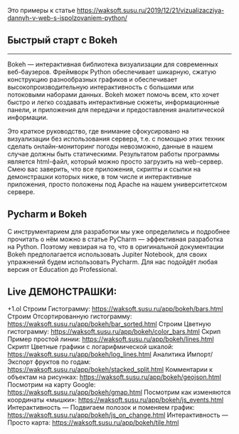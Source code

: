 Это примеры к статье https://waksoft.susu.ru/2019/12/21/vizualizacziya-dannyh-v-web-s-ispolzovaniem-python/

## Быстрый старт с Bokeh
---------------------
Bokeh — интерактивная библиотека визуализации для современных веб-баузеров. Фреймворк Python обеспечивает шикарную, сжатую конструкцию разнообразных графиков и обеспечивает высокопроизводительную интерактивность с большими или потоковыми наборами данных. Bokeh может помочь всем, кто хочет быстро и легко создавать интерактивные сюжеты, информационные панели, и приложения для передачи и предоставления аналитической информации.

Это краткое руководство, где внимание сфокусировано на визуализации без использования сервера, т.е. с помощью этих техник сделать онлайн-мониторинг погоды невозможно, данные в нашем случае должны быть статическими. Результатом работы программы является html-файл, который можно просто загрузить на web-сервер. Смею вас заверить, что все приложения, скрипты и ссылки на демонстрашки которых ниже, в том числе и интерактивные приложения, просто положены под Apache на нашем университетском сервере.

## Pycharm и Bokeh
С инструментарием для разработки мы уже определились и подробнее прочитать о нём можно в статье PyCharm — эффективная разработка на Python. Поэтому невзирая на то, что в оригинальной документации Bokeh предполагается использовать Jupiter Notebook, для своих упражнений будем использовать Pycharm. Для нас подойдёт любая версия от Education до Professional.

## Live ДЕМОНСТРАШКИ:
+1.ol
  Строим Гистограмму: https://waksoft.susu.ru/app/bokeh/bars.html
  Строим Отсортированную гистограмму: https://waksoft.susu.ru/app/bokeh/bar_sorted.html
  Строим Цветную гистограмму: https://waksoft.susu.ru/app/bokeh/color_bars.html
  Скрип Пример простой линии: https://waksoft.susu.ru/app/bokeh/lines.html
  Скрипт Цветные графики с логарифмической шкалой: https://waksoft.susu.ru/app/bokeh/log_lines.html
  Аналитика Импорт/Экспорт фруктов по годам: https://waksoft.susu.ru/app/bokeh/stacked_split.html
  Комментарии к объектам на рисунках: https://waksoft.susu.ru/app/bokeh/geojson.html
  Посмотрим на карту Google: https://waksoft.susu.ru/app/bokeh/gmap.html
  Посмотрим как изменяются координаты «мышки»: https://waksoft.susu.ru/app/bokeh/js_events.html
  Интерактивность — Подвигаем полозок и поменяем график: https://waksoft.susu.ru/app/bokeh/js_on_change.html
  Интерактивность — Просто карта: https://waksoft.susu.ru/app/bokeh/tile.html
